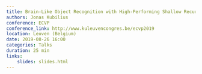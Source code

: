 ```yaml
---
title: Brain-Like Object Recognition with High-Performing Shallow Recurrent ANNs
authors: Jonas Kubilius
conference: ECVP
conference_link: http://www.kuleuvencongres.be/ecvp2019
location: Leuven (Belgium)
date: 2019-08-26 16:00
categories: Talks
duration: 25 min
links:
    slides: slides.html
---
```


